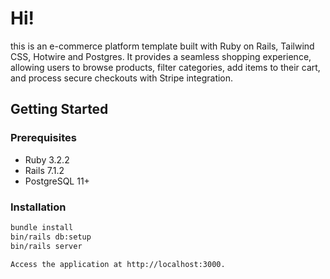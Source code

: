 # Hi!

this is an e-commerce platform template built with Ruby on Rails, Tailwind CSS, Hotwire and Postgres. It provides a seamless shopping experience, allowing users to browse products, filter categories, add items to their cart, and process secure checkouts with Stripe integration.

## Getting Started

### Prerequisites
- Ruby 3.2.2
- Rails 7.1.2
- PostgreSQL 11+

### Installation
```bash
bundle install
bin/rails db:setup
bin/rails server

Access the application at http://localhost:3000.
```

